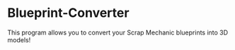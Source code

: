 # Blueprint-Converter
This program allows you to convert your Scrap Mechanic blueprints into 3D models!
